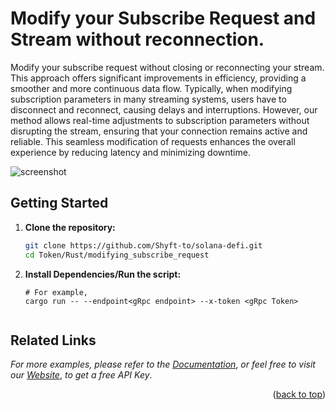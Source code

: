 <a id="readme-top"></a>
# Modify your Subscribe Request and Stream without reconnection. 

Modify your subscribe request without closing or reconnecting your stream. 
This approach offers significant improvements in efficiency, providing a smoother and more continuous data flow.
Typically, when modifying subscription parameters in many streaming systems, users have to disconnect and reconnect, causing delays and interruptions. However, our method allows real-time adjustments to subscription parameters without disrupting the stream, ensuring that your connection remains active and reliable. This seamless modification of requests enhances the overall experience by reducing latency and minimizing downtime.

![screenshot](assets/usage-screenshot.png?raw=true "Screenshot")

## Getting Started


1. **Clone the repository:**
   ```bash
   git clone https://github.com/Shyft-to/solana-defi.git
   cd Token/Rust/modifying_subscribe_request


2. **Install Dependencies/Run the script:**
    ```bashbash
    # For example,
    cargo run -- --endpoint<gRpc endpoint> --x-token <gRpc Token>


## Related Links

_For more examples, please refer to the [Documentation](https://docs.shyft.to/solana-fast-grpc/grpc-docs)_, _or feel free to visit our [Website](https://shyft.to/)_, _to get a free API Key_.
<p align="right">(<a href="#readme-top">back to top</a>)</p>   